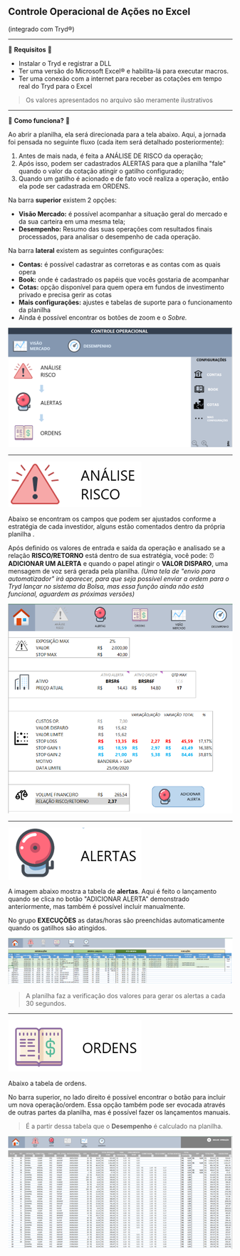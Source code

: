 ## Controle Operacional de Ações no Excel ##
(integrado com Tryd&reg;)


------------



📜	**Requisitos** 📜
-  Instalar o Tryd e registrar a DLL 
- Ter uma versão do Microsoft Excel&reg; e habilita-lá para executar macros.
- Ter uma conexão com a internet para receber as cotações em tempo real do Tryd para o Excel

> Os valores apresentados no arquivo são meramente ilustrativos
------------


🤔 **Como funciona?** 🤔

Ao abrir a planilha, ela será direcionada para a tela abaixo.
Aqui, a jornada foi pensada no seguinte fluxo (cada item será detalhado posteriormente):
1. Antes de mais nada, é feita a ANÁLISE DE RISCO da operação;
1. Após isso, podem ser cadastrados ALERTAS para que a planilha "fale" quando o valor da cotação atingir o gatilho configurado;
1. Quando um gatilho é acionado e de fato você realiza a operação, então ela pode ser cadastrada em ORDENS.


Na barra **superior** existem 2 opções:
- **Visão Mercado:** é possível acompanhar a situação geral do mercado e da sua carteira em uma mesma tela;
- **Desempenho:** Resumo das suas operações com resultados finais processados, para analisar o desempenho de cada operação.


Na barra **lateral** existem as seguintes configurações:
- **Contas:** é possível cadastrar as corretoras e as contas com as quais opera
- **Book:** onde é cadastrado os papéis que vocês gostaria de acompanhar
- **Cotas:** opção disponível para quem opera em fundos de investimento privado e precisa gerir as cotas
- **Mais configurações:** ajustes e tabelas de suporte para o funcionamento da planilha
- Ainda é possível encontrar os botões de zoom e o *Sobre.*



![Página Inicial](https://github.com/jrafaelrn/excel_VBA/blob/master/TRYD/HOW_TO/Tela%20Inicial.PNG?raw=true "Página Inicial")

------------


![Análise de Risco](https://github.com/jrafaelrn/excel_VBA/blob/master/TRYD/HOW_TO/Analise%20de%20Risco_icon.PNG?raw=true "Análise de Risco")

Abaixo se encontram os campos que podem ser ajustados conforme a estratégia de cada investidor, alguns estão comentados dentro da própria planilha .

Após definido os valores de entrada e saída da operação e analisado se a relação **RISCO/RETORNO** está dentro de sua estratégia, você pode:
	⏰ **ADICIONAR UM ALERTA** e quando o papel atingir o **VALOR DISPARO**, uma mensagem de voz será gerada pela planilha.
	*(Uma tela de "envio para automatizador" irá aparecer, para que seja possível enviar a ordem para o Tryd lançar no sistema da Bolsa, mas essa função ainda não está funcional, aguardem as próximas versões)*

![Análise de Risco Detalhada](https://github.com/jrafaelrn/excel_VBA/blob/master/TRYD/HOW_TO/Analise%20de%20Risco.PNG?raw=true "Análise de Risco Detalhada")

------------

![Alertas](https://github.com/jrafaelrn/excel_VBA/blob/master/TRYD/HOW_TO/Alertas_icon.PNG?raw=true "Alertas")

A imagem abaixo mostra a tabela de **alertas**.
Aqui é feito o lançamento quando se clica no botão "ADICIONAR ALERTA" demonstrado anteriormente, mas também é possível incluir manualmente.

No grupo **EXECUÇÕES** as datas/horas são preenchidas automaticamente quando os gatilhos são atingidos. 



![Alertas detalhados](https://github.com/jrafaelrn/excel_VBA/blob/master/TRYD/HOW_TO/Alertas.PNG?raw=true "Alertas detalhados")
> A planilha faz a verificação dos valores para gerar os alertas a cada 30 segundos.

------------

![Ordens](https://github.com/jrafaelrn/excel_VBA/blob/master/TRYD/HOW_TO/Ordens_icon.PNG?raw=true "Ordens")

Abaixo a tabela de ordens.

No barra superior, no lado direito é possível encontrar o botão para incluir um nova operação/ordem. Essa opção também pode ser evocada através de outras partes da planilha, mas é possível fazer os lançamentos manuais.

> É a partir dessa tabela que o **Desempenho** é calculado na planilha.

![Ordens](https://github.com/jrafaelrn/excel_VBA/blob/master/TRYD/HOW_TO/Ordens.PNG?raw=true "Ordens")
